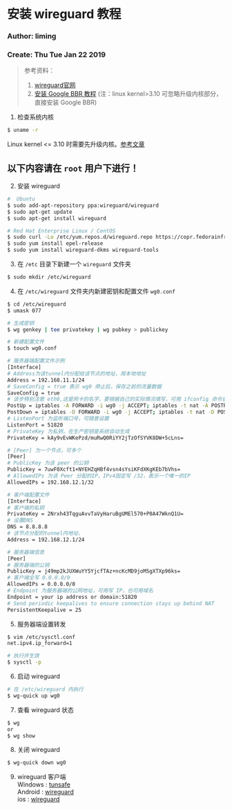 # 安装 wireguard 教程
### Author: liming  
### Create: Thu Tue Jan 22 2019

> 参考资料：   
> 1. [wireguard官网](https://www.wireguard.com/)   
> 2. [安装 Google BBR 教程](https://www.vultr.com/docs/how-to-deploy-google-bbr-on-centos-7) (注：linux kernel>3.10 可忽略升级内核部分，直接安装 Google BBR)

1. 检查系统内核
```sh
$ uname -r
```
Linux kernel <= 3.10 时需要先升级内核。[参考文章](https://blog.csdn.net/kikajack/article/details/79396793)

**以下内容请在 `root` 用户下进行！**
--------------------------------------------------------------- 
2. 安装 wireguard
```sh
#  Ubuntu
$ sudo add-apt-repository ppa:wireguard/wireguard
$ sudo apt-get update
$ sudo apt-get install wireguard

# Red Hat Enterprise Linux / CentOS
$ sudo curl -Lo /etc/yum.repos.d/wireguard.repo https://copr.fedorainfracloud.org/coprs/jdoss/wireguard/repo/epel-7/jdoss-wireguard-epel-7.repo
$ sudo yum install epel-release
$ sudo yum install wireguard-dkms wireguard-tools
```

3. 在 `/etc` 目录下新建一个 `wireguard` 文件夹
```sh
$ sudo mkdir /etc/wireguard
```

4. 在 `/etc/wireguard` 文件夹内新建密钥和配置文件 `wg0.conf`
```sh
$ cd /etc/wireguard
$ umask 077

# 生成密钥
$ wg genkey | tee privatekey | wg pubkey > publickey

# 新建配置文件
$ touch wg0.conf
```

```sh
# 服务器端配置文件示例
[Interface]
# Address为该tunnel内分配给该节点的地址，用本地地址
Address = 192.168.11.1/24
# SaveConfig = true 表示 wg0 停止后，保存之前的流量数据
SaveConfig = true
# 该步特别注意 eth0,这是网卡的名字，要根据自己的实际情况填写，可用 ifconfig 命令查看本机的网络情况
PostUp = iptables -A FORWARD -i wg0 -j ACCEPT; iptables -t nat -A POSTROUTING -o eth0 -j MASQUERADE
PostDown = iptables -D FORWARD -i wg0 -j ACCEPT; iptables -t nat -D POSTROUTING -o eth0 -j MASQUERADE
# ListenPort 为监听端口号，可随意设置
ListenPort = 51820
# PrivateKey 为私钥，在生产密钥是系统自动生成
PrivateKey = kAy9vEvWKePzd/muRwQ0RiYY2jTzOfSYVK8DW+5cLns=

# [Peer] 为一个节点，可多个
[Peer]
# PublicKey 为该 peer 的公钥
PublicKey = 7uwF0Xcft1+NYEHZqHBf4vsn4sYsiKFdXKgKEb7bVhs=
# AllowedIPs 为该 Peer 分配的IP，IPv4固定写 /32，表示一个唯一的IP
AllowedIPs = 192.168.12.1/32
```

```sh
# 客户端配置文件
[Interface]
# 客户端的私钥
PrivateKey = 2Nrxh43TqguAvvTaVyHaruBgUMEl570+P0A47WknQ1U=
# 设置DNS
DNS = 8.8.8.8 
# 该节点分配的tunnel内地址，
Address = 192.168.12.1/24

# 服务器端信息
[Peer]
# 服务器端的公钥
PublicKey = j49mp2kJUXWuYY5YjcfTAz+ncKcMD9joMSgXTXp96ks=
# 客户端全写 0.0.0.0/0
AllowedIPs = 0.0.0.0/0
# Endpoint 为服务器端的公网地址，可用写 IP，也可用域名
Endpoint = your ip address or domain:51820
# Send periodic keepalives to ensure connection stays up behind NAT
PersistentKeepalive = 25
```

5. 服务器端设置转发
```sh
$ vim /etc/sysctl.conf
net.ipv4.ip_forward=1

# 执行并生效
$ sysctl -p
```

6. 启动 wireguard
```sh
# 在 /etc/wireguard 内执行
$ wg-quick up wg0
```

7. 查看 wireguard 状态
```sh
$ wg
or
$ wg show
```

8. 关闭 wireguard
```sh
$ wg-quick down wg0
```

9. wireguard 客户端  
 Windows : [tunsafe](https://www.tunsafe.com)   
 Android : [wireguard](https://play.google.com/store/apps/details?id=com.wireguard.android)   
 ios : [wireguard](https://itunes.apple.com/us/app/wireguard/id1441195209?ls=1&mt=8)  
